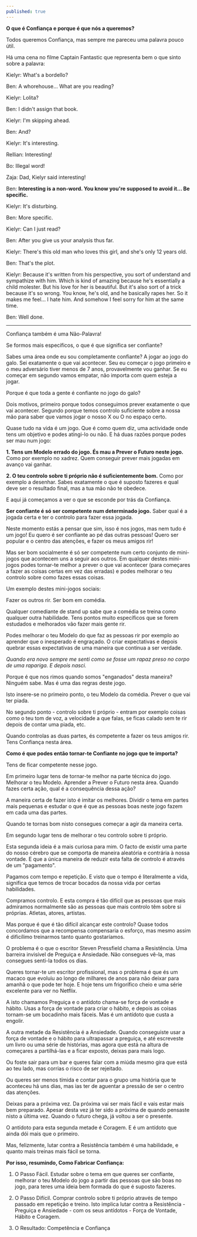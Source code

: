 ```yaml
---
published: true
---
```


**O que é Confiança e porque é que nós a queremos?**

Todos queremos Confiança, mas sempre me pareceu uma palavra pouco útil.

Há uma cena no filme Captain Fantastic que representa bem o que sinto sobre a palavra:

Kielyr: What's a bordello?

Ben: A whorehouse... What are you reading?

Kielyr: Lolita?

Ben: I didn't assign that book.

Kielyr: I'm skipping ahead.

Ben: And?

Kielyr: It's interesting.

Rellian: Interesting!

Bo: Illegal word!

Zaja: Dad, Kielyr said interesting!

Ben: **Interesting is a non-word. You know you're supposed to avoid it... Be specific.**

Kielyr: It's disturbing.

Ben: More specific.

Kielyr: Can I just read?

Ben: After you give us your analysis thus far.

Kielyr: There's this old man who loves this girl, and she's only 12 years old.

Ben: That's the plot.

Kielyr: Because it's written from his perspective, you sort of understand and sympathize with him. Which is kind of amazing because he's essentially a child molester. But his love for her is beautiful. But it's also sort of a trick because it's so wrong. You know, he's old, and he basically rapes her. So it makes me feel... I hate him. And somehow I feel sorry for him at the same time.

Ben: Well done.

----------------------

Confiança também é uma Não-Palavra! 

Se formos mais específicos, o que é que significa ser confiante?

Sabes uma área onde eu sou completamente confiante? A jogar ao jogo do galo. Sei exatamente o que vai acontecer. Seu eu começar o jogo primeiro e o meu adversário tiver menos de 7 anos, provavelmente vou ganhar. Se eu começar em segundo vamos empatar, não importa com quem esteja a jogar.

Porque é que toda a gente é confiante no jogo do galo?

Dois motivos, primeiro porque todos conseguimos prever exatamente o que vai acontecer. Segundo porque temos controlo suficiente sobre a nossa mão para saber que vamos jogar o nosso X ou O no espaço certo.

Quase tudo na vida é um jogo. Que é como quem diz, uma actividade onde tens um objetivo e podes atingi-lo ou não. E há duas razões porque podes ser mau num jogo:

**1. Tens um Modelo errado do jogo. És mau a Prever o Futuro neste jogo.** Como por exemplo no xadrez. Quem conseguir prever mais jogadas em avanço vai ganhar.

**2. O teu controlo sobre ti próprio não é suficientemente bom.** Como por exemplo a desenhar. Sabes exatamente o que é suposto fazeres e qual deve ser o resultado final, mas a tua mão não te obedece.

E aqui já começamos a ver o que se esconde por trás da Confiança. 

**Ser confiante é só ser competente num determinado jogo.** Saber qual é a jogada certa e ter o controlo para fazer essa jogada.

Neste momento estás a pensar que sim, isso é nos jogos, mas nem tudo é um jogo! Eu quero é ser confiante ao pé das outras pessoas! Quero ser popular e o centro das atenções, e fazer os meus amigos rir!

Mas ser bom socialmente é só ser competente num certo conjunto de mini-jogos que acontecem uns a seguir aos outros. Em qualquer destes mini-jogos podes tornar-te melhor a prever o que vai acontecer (para começares a fazer as coisas certas em vez das erradas) e podes melhorar o teu controlo sobre como fazes essas coisas.

Um exemplo destes mini-jogos sociais:

Fazer os outros rir. Ser bom em comédia.

Qualquer comediante de stand up sabe que a comédia se treina como qualquer outra habilidade. Tens pontos muito específicos que se forem estudados e melhorados vão fazer mais gente rir.

Podes melhorar o teu Modelo do que faz as pessoas rir por exemplo ao aprender que o inesperado é engraçado. O criar expectativas e depois quebrar essas expectativas de uma maneira que continua a ser verdade.

_Quando era novo sempre me senti como se fosse um rapaz preso no corpo de uma rapariga.
E depois nasci._

Porque é que nos rimos quando somos "enganados" desta maneira? Ninguém sabe. Mas é uma das regras deste jogo.

Isto insere-se no primeiro ponto, o teu Modelo da comédia. Prever o que vai ter piada. 

No segundo ponto - controlo sobre ti próprio - entram por exemplo coisas como o teu tom de voz, a velocidade a que falas, se ficas calado sem te rir depois de contar uma piada, etc.

Quando controlas as duas partes, és competente a fazer os teus amigos rir. Tens Confiança nesta área.

**Como é que podes então tornar-te Confiante no jogo que te importa?**

Tens de ficar competente nesse jogo.

Em primeiro lugar tens de tornar-te melhor na parte técnica do jogo. Melhorar o teu Modelo. Aprender a Prever o Futuro nesta área. Quando fazes certa ação, qual é a consequência dessa ação?

A maneira certa de fazer isto é imitar os melhores. Dividir o tema em partes mais pequenas e estudar o que é que as pessoas boas neste jogo fazem em cada uma das partes.

Quando te tornas bom nisto consegues começar a agir da maneira certa.

Em segundo lugar tens de melhorar o teu controlo sobre ti próprio.

Esta segunda ideia é a mais curiosa para mim. O facto de existir uma parte do nosso cérebro que se comporta de maneira aleatória e contrária à nossa vontade. E que a única maneira de reduzir esta falta de controlo é através de um "pagamento".

Pagamos com tempo e repetição. E visto que o tempo é literalmente a vida, significa que temos de trocar bocados da nossa vida por certas habilidades.

Compramos controlo. E esta compra é tão difícil que as pessoas que mais admiramos normalmente são as pessoas que mais controlo têm sobre si próprias. Atletas, atores, artistas.

Mas porque é que é tão difícil alcançar este controlo? Quase todos concordamos que a recompensa compensaria o esforço, mas mesmo assim é dificílimo treinarmos tanto quanto gostaríamos.

O problema é o que o escritor Steven Pressfield chama a Resistência. Uma barreira invisível de Preguiça e Ansiedade. Não consegues vê-la, mas consegues senti-la todos os dias.

Queres tornar-te um escritor profissional, mas o problema é que és um macaco que evoluiu ao longo de milhares de anos para não deixar para amanhã o que pode ter hoje. E hoje tens um frigorífico cheio e uma série excelente para ver no Netflix.

A isto chamamos Preguiça e o antídoto chama-se força de vontade e hábito. Usas a força de vontade para criar o hábito, e depois as coisas tornam-se um bocadinho mais fáceis. Mas é um antídoto que custa a engolir.

A outra metade da Resistência é a Ansiedade. Quando conseguiste usar a força de vontade e o hábito para ultrapassar a preguiça, e até escreveste um livro ou uma série de histórias, mas agora que está na altura de começares a partilhá-las e a ficar exposto, deixas para mais logo.

Ou foste sair para um bar e queres falar com a miúda mesmo gira que está ao teu lado, mas corrias o risco de ser rejeitado.

Ou queres ser menos tímida e contar para o grupo uma história que te aconteceu há uns dias, mas ias ter de aguentar a pressão de ser o centro das atenções.

Deixas para a próxima vez. Da próxima vai ser mais fácil e vais estar mais bem preparado. Apesar desta vez já ter sido a próxima de quando pensaste nisto a última vez. Quando o futuro chega, já voltou a ser o presente.

O antídoto para esta segunda metade é Coragem. E é um antídoto que ainda dói mais que o primeiro.

Mas, felizmente, lutar contra a Resistência também é uma habilidade, e quanto mais treinas mais fácil se torna.

**Por isso, resumindo, Como Fabricar Confiança:**

1. O Passo Fácil. Estudar sobre o tema em que queres ser confiante, melhorar o teu Modelo do jogo a partir das pessoas que são boas no jogo, para teres uma ideia bem formada do que é suposto fazeres.

2. O Passo Difícil. Comprar controlo sobre ti próprio através de tempo passado em repetição e treino. Isto implica lutar contra a Resistência - Preguiça e Ansiedade - com os seus antídotos - Força de Vontade, Hábito e Coragem.

3. O Resultado: Competência e Confiança